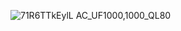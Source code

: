
![71R6TTkEylL _AC_UF1000,1000_QL80_](https://github.com/p2kalita/Applied-Deep-Learning-with-Python/assets/102345589/a5c7419b-7725-4346-8ffa-7d9323efd6b2)
